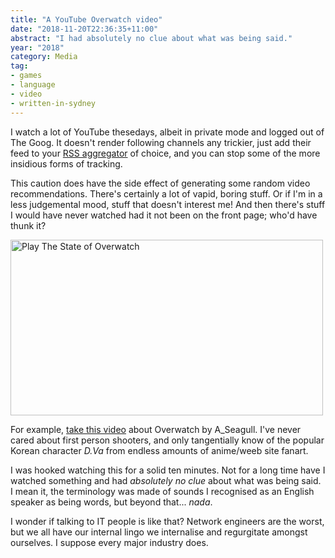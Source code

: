 ```yaml
---
title: "A YouTube Overwatch video"
date: "2018-11-20T22:36:35+11:00"
abstract: "I had absolutely no clue about what was being said."
year: "2018"
category: Media
tag:
- games
- language
- video
- written-in-sydney
---
```

I watch a lot of YouTube thesedays, albeit in private mode and logged out of The Goog. It doesn't render following channels any trickier, just add their feed to your [RSS aggregator] of choice, and you can stop some of the more insidious forms of tracking.

This caution does have the side effect of generating some random video recommendations. There's certainly a lot of vapid, boring stuff. Or if I'm in a less judgemental mood, stuff that doesn't interest me! And then there's stuff I would have never watched had it not been on the front page; who'd have thunk it?

<p><a href="https://www.youtube.com/watch?v=f0lGo-HVVbE" title="Play The State of Overwatch"><img src="https://rubenerd.com/files/2018/yt-f0lGo-HVVbE@1x.jpg" srcset="https://rubenerd.com/files/2018/yt-f0lGo-HVVbE@1x.jpg 1x, https://rubenerd.com/files/2018/yt-f0lGo-HVVbE@2x.jpg 2x" alt="Play The State of Overwatch" style="width:500px;height:281px;" /></a>

For example, [take this video] about Overwatch by A_Seagull. I've never cared about first person shooters, and only tangentially know of the popular Korean character *D.Va* from endless amounts of anime/weeb site fanart. 

I was hooked watching this for a solid ten minutes. Not for a long time have I watched something and had *absolutely no clue* about what was being said. I mean it, the terminology was made of sounds I recognised as an English speaker as being words, but beyond that... *nada*.

I wonder if talking to IT people is like that? Network engineers are the worst, but we all have our internal lingo we internalise and regurgitate amongst ourselves. I suppose every major industry does.

[RSS aggregator]: https://support.google.com/youtube/answer/6224202?hl=en
[take this video]: https://www.youtube.com/watch?v=f0lGo-HVVbE "Play The State of Overwatch"

